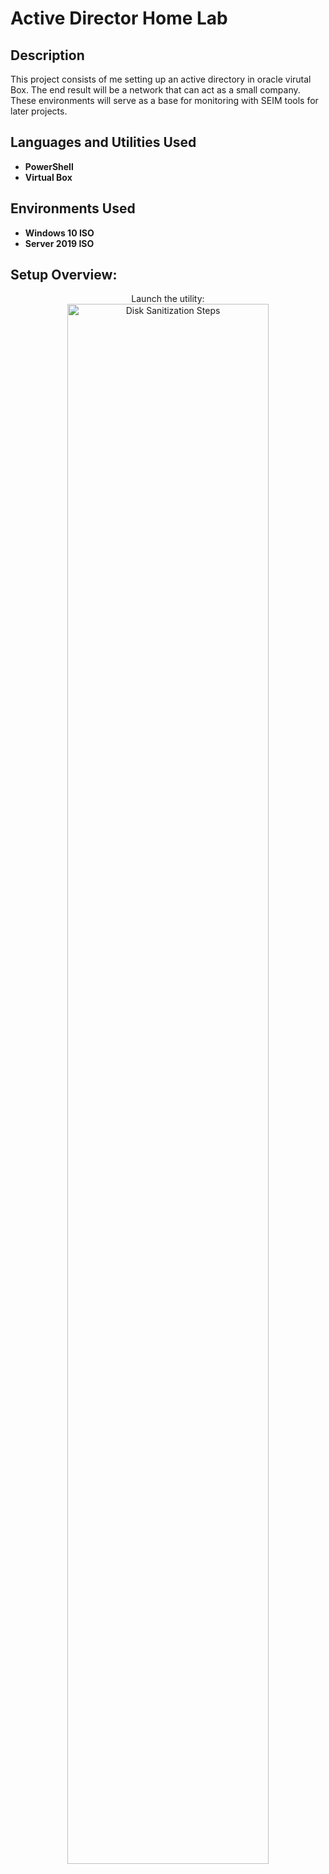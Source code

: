 <h1>Active Director Home Lab</h1>

 

<h2>Description</h2>
This project consists of me setting up an active directory in oracle virutal Box. The end result will be a network that can act as a small company. These environments will serve as a base for monitoring with SEIM tools for later projects. 
<br />


<h2>Languages and Utilities Used</h2>

- <b>PowerShell</b> 
- <b>Virtual Box</b>

<h2>Environments Used </h2>

- <b>Windows 10 ISO</b> 
- <b>Server 2019 ISO</b> 

<h2>Setup Overview:</h2>

<p align="center">
Launch the utility: <br/>
<img src="https://i.imgur.com/h4brOsk.png" height="80%" width="80%" alt="Disk Sanitization Steps"/>
<br />
<br />


<!--
 ```diff
- text in red
+ text in green
! text in orange
# text in gray
@@ text in purple (and bold)@@
```
--!>
